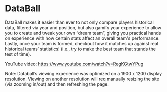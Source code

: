 # DataBall
DataBall makes it easier than ever to not only compare players historical data, filtered via year and position, but also gamify your experience to allow you to create and tweak your own “dream team”, giving you practical hands on experience with how certain stats affect an overall team's performance. Lastly, once your team is formed, checkout how it matches up against real historical teams’ statistics! (i.e., try to make the best team that stands the test of time).

YouTube video: https://www.youtube.com/watch?v=RegKGtwYPug

Note: Databall’s viewing experience was optimized on a 1900 x 1200 display resolution. Viewing on another resolution will req manually resizing the site (via zooming in/out) and then refreshing the page.
